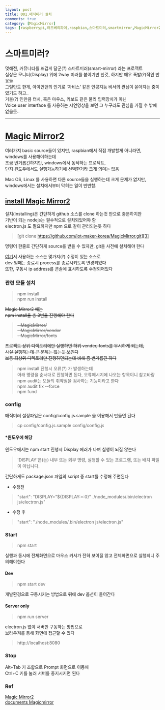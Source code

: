 ```yaml
---
layout: post
title: 001.매직미러 설치
comments: true
category: [MagicMirror]
tags: [raspberrypi,라즈베리파이,raspbian,스마트미러,smartmirror,MagicMirror2]
---
```


# 스마트미러?

몇해전, 커뮤니티를 뜨겁게 달군(?) 스마트미러(smart-mirror) 라는 프로젝트  
실상은 모니터(Display) 위에 2way 미러를 붙이기만 한것, 하지만 매우 폭발(?)적인 반응들  
그럴만도 한게, 아이언맨의 인기로 '자비스' 같은 인공지능 비서의 관심이 쏟아지는 중이였기도 하고..  
거울(?) 인만큼 터치, 혹은 마우스, 키보드 같은 물리 입력장치가 아닌  
Voice user interface 를 사용하는 시연영상을 보면 그 누구라도 관심을 가질 수 밖에 없을듯..   

---

# [Magic Mirror2][1]

여러가지 basic source들이 있지만, raspbian에서 직접 개발할게 아니라면, windows를 사용해야하는데   
조금 번거롭긴하지만, windows에서 동작하는 프로젝트,   
단지 윈도우에서도 실행가능하기에 선택한거라 크게 의미는 없음   

Mac OS, Linux 를 사용하면 다른 source들을 실행하는데 크게 문제가 없지만,   
windows에서는 설치에서부터 막히는 일이 빈번함.   

## [install Magic Mirror2][2]

설치(installing)은 간단하게 github 소스를 clone 하는것 만으로 충분하지만   
기반이 되는 nodejs는 필수적으로 설치되있어야 함   
electron.js 도 필요하지만 npm 으로 같이 관리되는듯 하다

> [git clone https://github.com/iot-maker-korea/MagicMirror.git][3]   

명령어 한줄로 간단하게 source를 받을 수 있지만, git을 사전에 설치해야 한다   

[여기][3]서 사용하는 소스는 몇가지(?) 수정이 있는 소스로   
dev 일때는 종료시 process를 종료시키도록 변경되있다   
또한, 구동시 ip address를 콘솔에 표시하도록 수정되어있다

### 관련 모듈 설치

> npm install   
> npm run install

~~Magic Mirror2 에는~~   
~~npm install을 총 3번을 진행해야 한다~~   

> ~~- MagicMirror/~~   
> ~~- MagicMirror/vender~~   
> ~~- MagicMirror/fonts~~   

~~프로젝트 상위 디렉토리에만 실행하면 하위 vender, fonts를 무시하게 되는데,~~   
~~사실 실행하는데 큰 문제는 없는듯 보인다~~   
~~보통 최상위 디렉토리만 진행하면되는데 비해 좀 번거롭긴 하다~~   

> npm install 진행시 오류(?) 가 발생하는데   
> 아래 명령을 순서대로 진행하면 된다, 오류메시지에 나오는 항목이니 참고바람   
> npm audit는 모듈의 취약점을 검사하는 기능이라고 한다   
> npm audit fix --force   
> npm fund   


### config

매직미러 설정파일은 config/config.js.sample 을 이용해서 만들면 된다

> cp config/config.js.sample config/config.js

#### *윈도우에 해당

윈도우에서는 npm start 진행시 Display 에러가 나며 실행이 되질 않는다   

> 'DISPLAY'은(는) 내부 또는 외부 명령, 실행할 수 있는 프로그램, 또는 배치 파일이 아닙니다.

간단하게도 package.json 파일의 script 중 start를 수정해 주면된다

- 수정전
> "start": "DISPLAY=\"${DISPLAY:=:0}\" ./node_modules/.bin/electron js/electron.js"
- 수정 후
> "start": "./node_modules/.bin/electron js/electron.js"

### Start

> npm start   

실행과 동시에 전체화면으로 마우스 커서가 전혀 보이질 않고 전체화면으로 실행되니 주의해야한다   

#### Dev

> npm start dev   

개발환경으로 구동시키는 방법으로 뒤에 dev 옵션이 들어간다

#### Server only

> npm run server   

electron.js 없이 서버만 구동하는 방법으로   
브라우져를 통해 화면에 접근할 수 있다   

> http://localhost:8080   


### Stop

Alt+Tab 키 조합으로 Prompt 화면으로 이동해   
Ctrl+C 키를 눌러 서버를 중지시키면 된다


### Ref

[Magic Mirror2][1]   
[documents Magicmirror][2]


[1]: https://magicmirror.builders
[2]: https://docs.magicmirror.builders/getting-started/installation.html
[3]: https://github.com/iot-maker-korea/MagicMirror
